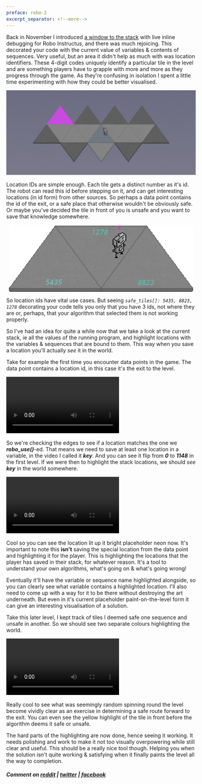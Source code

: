 ```yaml
---
preface: robo-2
excerpt_separator: <!--more-->
---
```

Back in November I introduced [a window to the stack](/2017/11/03/a-window-to-the-stack.html) with live inline debugging for Robo Instructus, and there was much rejoicing. This decorated your code with the current value of variables & contents of sequences. Very useful, but an area it didn't help as much with was location identifiers. These 4-digit codes uniquely identify a particular tile in the level and are something players have to grapple with more and more as they progress through the game. As they're confusing in isolation I spent a little time experimenting with how they could be better visualised.

![](/assets/2018-08-17/top.jpg "First contact with the location id")

<!--more-->

Location IDs are simple enough. Each tile gets a distinct number as it's id. The robot can read this id before stepping on it, and can get interesting locations (in id form) from other sources. So perhaps a data point contains the id of the exit, or a safe place that otherwise wouldn't be obviously safe. Or maybe you've decided the tile in front of you is unsafe and you want to save that knowledge somewhere.

<p align="center">
  <img align="center" src="/assets/2018-08-17/robo-current-location.png" title="No, the new artwork is not a question mark." />
</p>

So location ids have vital use cases. But seeing _`safe_tiles[]: 5435, 8823, 1278`_ decorating your code tells you only that you have 3 ids, not where they are or, perhaps, that your algorithm that selected them is not working properly.

So I've had an idea for quite a while now that we take a look at the current stack, ie all the values of the running program, and highlight locations with the variables & sequences that are bound to them. This way when you save a location you'll actually _see_ it in the world.

Take for example the first time you encounter data points in the game. The data point contains a location id, in this case it's the exit to the level.

<video src="/assets/2018-08-17/key-without.mp4" controls></video>

So we're checking the edges to see if a location matches the one we ***robo_use()***-ed. That means we need to save at least one location in a variable, in the video I called it ***key***. And you can see it flip from ***0*** to ***1148*** in the first level. If we were then to highlight the stack locations, we should _see_ ***key*** in the world somewhere.

<video src="/assets/2018-08-17/key-with.mp4" controls></video>

Cool so you can see the location lit up it bright placeholder neon now. It's important to note this **isn't** saving the special location from the data point and highlighting it for the player. This is highlighting the locations that the player has saved in their stack, for whatever reason. It's a tool to understand your own algorithms, what's going on & what's going wrong!

Eventually it'll have the variable or sequence name highlighted alongside, so you can clearly see what variable contains a highlighted location. I'll also need to come up with a way for it to be there without destroying the art underneath. But even in it's current placeholder paint-on-the-level form it can give an interesting visualisation of a solution.

Take this later level, I kept track of tiles I deemed safe one sequence and unsafe in another. So we should see two separate colours highlighting the world.

<video src="/assets/2018-08-17/paint.mp4" controls></video>

Really cool to see what was seemingly random spinning round the level become vividly clear as an exercise in determining a safe route forward to the exit. You can even see the yellow highlight of the tile in front before the algorithm deems it safe or unsafe.

The hard parts of the highlighting are now done, hence seeing it working. It needs polishing and work to make it not too visually overpowering while still clear and useful. This should be a really nice tool though. Helping you when the solution isn't quite working & satisfying when it finally paints the level all the way to completion.

##### Comment on [reddit](https://www.reddit.com/r/devblogs/comments/9847j0/robo_instructus_painting_the_stack_upon_the_world/) | [twitter](https://twitter.com/bigabgames/status/1030505117420797952) | [facebook](https://www.facebook.com/bigabgames/posts/2029821083771935)

